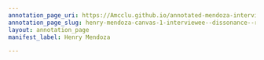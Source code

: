 ```yaml
---
annotation_page_uri: https://Amcclu.github.io/annotated-mendoza-interview/annotations/henry-mendoza-canvas-1-interviewee--dissonance--reminiscing--body-language.json
annotation_page_slug: henry-mendoza-canvas-1-interviewee--dissonance--reminiscing--body-language
layout: annotation_page
manifest_label: Henry Mendoza

---
```

